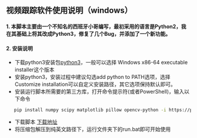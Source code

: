 ## 视频跟踪软件使用说明（windows）
#### 1. 本脚本主要由一个不知名的西班牙小哥编写，最初采用的语言是Python2，我在其基础上将其改成Python3，修复了几个Bug，并添加了一个新功能。
#### 2. 安装说明
   - 下载python3安装包[python3][1]，一般可以选择 Windows x86-64 executable installer这个版本
   - 安装python3，安装过程中建议勾选add python to PATH选项，选择Customize installation可以自定义安装路径，其它选项保持默认即可。
   - 安装运行脚本所需要的第三方库，打开命令提示符(或者PowerShell)，输入以下命令
   ```bash
      pip install numpy scipy matplotlib pillow opencv-python -i https://pypi.tuna.tsinghua.edu.cn/simple
   ```
   - 下载脚本 [下载地址][2]
   - 将压缩包解压到纯英文路径下，运行文件夹下的run.bat即可开始使用


[1]: https://www.python.org/downloads/release
[2]: https://github.com/alchemist1234/ParticleTracking/archive/master.zip

